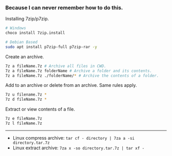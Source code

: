 ### Because I can never remember how to do this.

Installing 7zip/p7zip.
```sh
# Windows
choco install 7zip.install

# Debian Based
sudo apt install p7zip-full p7zip-rar -y
```

Create an archive.
```sh
7z a fileName.7z # Archive all files in CWD.
7z a fileName.7z folderName # Archive a folder and its contents.
7z a fileName.7z ./folderName/* # Archive the contents of a folder.
```

Add to an archive or delete from an archive. Same rules apply.
```sh
7z u filename.7z *
7z d fileName.7z *
```

Extract or view contents of a file.
```sh
7z e fileName.7z
7z l fileName.7z
```

---

- Linux compress archive: `tar cf - directory | 7za a -si directory.tar.7z`
- Linux extract archive: `7za x -so directory.tar.7z | tar xf -`
